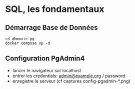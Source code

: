 # SQL, les fondamentaux

## Démarrage Base de Données

```
cd dbmovie-pg
docker compose up -d
```

## Configuration PgAdmin4
- lancer le navigateur sur localhost
- entrer les credentials: admin@example.org / password
- enregistre le serveur (cf captures config-pgadmin-*.png)